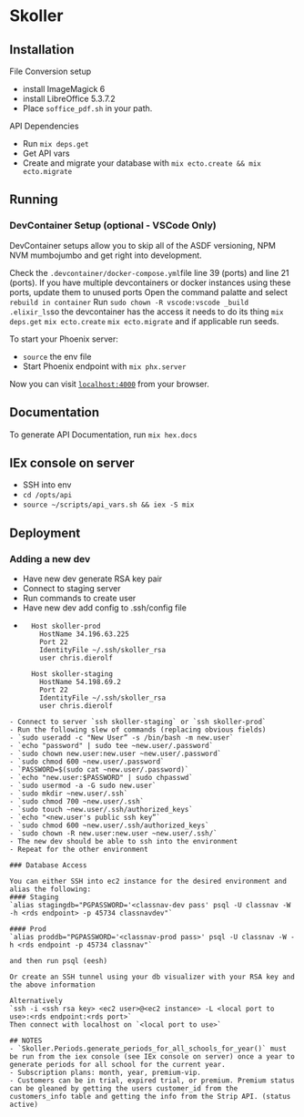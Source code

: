 # Skoller

## Installation

File Conversion setup
  * install ImageMagick 6
  * install LibreOffice 5.3.7.2
  * Place `soffice_pdf.sh` in your path.

API Dependencies
   * Run `mix deps.get`
   * Get API vars
   * Create and migrate your database with `mix ecto.create && mix ecto.migrate`

## Running

### DevContainer Setup (optional - VSCode Only)
DevContainer setups allow you to skip all of the ASDF versioning, NPM NVM mumbojumbo and get right into development.

Check the `.devcontainer/docker-compose.yml`file line 39 (ports) and line 21 (ports). If you have multiple devcontainers or docker instances using these ports, update them to unused ports
Open the command palatte and select `rebuild in container`
Run `sudo chown -R vscode:vscode _build .elixir_ls`so the devcontainer has the access it needs to do its thing
`mix deps.get` `mix ecto.create` `mix ecto.migrate` and if applicable run seeds.

To start your Phoenix server:
  * `source` the env file
  * Start Phoenix endpoint with `mix phx.server`

Now you can visit [`localhost:4000`](http://localhost:4000) from your browser.

## Documentation

To generate API Documentation, run `mix hex.docs`

## IEx console on server

- SSH into env
- `cd /opts/api`
- `source ~/scripts/api_vars.sh && iex -S mix`
## Deployment
### Adding a new dev
 - Have new dev generate RSA key pair
 - Connect to staging server
 - Run commands to create user
 - Have new dev add config to .ssh/config file
 -  ```
      Host skoller-prod
        HostName 34.196.63.225
        Port 22
        IdentityFile ~/.ssh/skoller_rsa
        user chris.dierolf

      Host skoller-staging
        HostName 54.198.69.2
        Port 22
        IdentityFile ~/.ssh/skoller_rsa
        user chris.dierolf
  ```
- Connect to server `ssh skoller-staging` or `ssh skoller-prod`
- Run the following slew of commands (replacing obvious fields)
- `sudo useradd -c "New User” -s /bin/bash -m new.user`
- `echo "password" | sudo tee ~new.user/.password`
- `sudo chown new.user:new.user ~new.user/.password`
- `sudo chmod 600 ~new.user/.password`
- `PASSWORD=$(sudo cat ~new.user/.password)`
- `echo "new.user:$PASSWORD" | sudo chpasswd`
- `sudo usermod -a -G sudo new.user`
- `sudo mkdir ~new.user/.ssh`
- `sudo chmod 700 ~new.user/.ssh`
- `sudo touch ~new.user/.ssh/authorized_keys`
- `echo "<new.user's public ssh key”`
- `sudo chmod 600 ~new.user/.ssh/authorized_keys`
- `sudo chown -R new.user:new.user ~new.user/.ssh/`
- The new dev should be able to ssh into the environment
- Repeat for the other environment

### Database Access

You can either SSH into ec2 instance for the desired environment and alias the following:
#### Staging
`alias stagingdb="PGPASSWORD='<classnav-dev pass' psql -U classnav -W -h <rds endpoint> -p 45734 classnavdev"`

#### Prod
`alias proddb="PGPASSWORD='<classnav-prod pass>' psql -U classnav -W -h <rds endpoint -p 45734 classnav"`

and then run psql (eesh)

Or create an SSH tunnel using your db visualizer with your RSA key and the above information

Alternatively
`ssh -i <ssh rsa key> <ec2 user>@<ec2 instance> -L <local port to use>:<rds endpoint:<rds port>`
Then connect with localhost on `<local port to use>`

## NOTES
- `Skoller.Periods.generate_periods_for_all_schools_for_year()` must be run from the iex console (see IEx console on server) once a year to generate periods for all school for the current year.
- Subscription plans: month, year, premium-vip.
- Customers can be in trial, expired trial, or premium. Premium status can be gleaned by getting the users customer_id from the customers_info table and getting the info from the Strip API. (status active)



